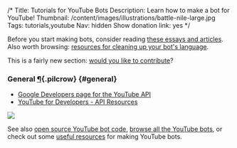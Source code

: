 /*
Title: Tutorials for YouTube Bots
Description: Learn how to make a bot for YouTube!
Thumbnail: /content/images/illustrations/battle-nile-large.jpg
Tags: tutorials,youtube
Nav: hidden
Show donation link: yes
*/

<div class="note">
  <p>
    Before you start making bots, consider reading <a href="/bot-ethics">these essays and articles</a>. Also worth browsing: <a href="/resources/libraries-frameworks/#language">resources for cleaning up your bot's language</a>.
  </p>
</div>

<div class="note">
  <p>
    This is a fairly new section: <a href="https://github.com/botwiki/botwiki.org">would you like to contribute</a>?
  </p>
</div>

### General [¶](#general){.pilcrow} {#general}

<div class="row">
  <div class="col-sm-12 col-md-6 no-pad" markdown=1>

- [Google Developers page for the YouTube API](https://developers.google.com/youtube/)
- [YouTube for Developers - API Resources](https://www.youtube.com/yt/dev/api-resources.html)
  </div>
  <div class="col-sm-12 col-md-6">
    <a href="/bots/youtube-bots/treasurecolumn">
      <img class="screenshot" src="/content/bots/youtube-bots/images/Treasure_Column.png">
    </a>
  </div>
</div>

See also [open source YouTube bot code](/tag/youtube+opensource), [browse all the YouTube bots](/bots/youtube-bots), or check out some [useful resources](/resources/youtube-bots) for making YouTube bots.
